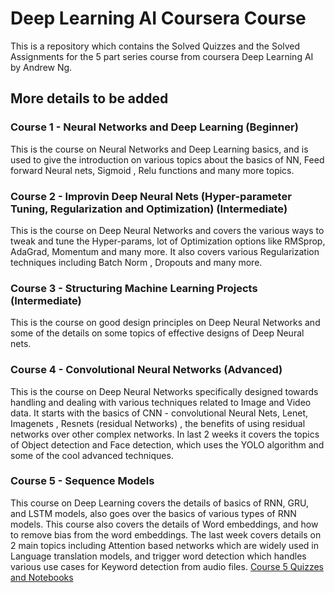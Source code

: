 # Deep Learning AI Coursera Course 
This is a repository which contains the Solved Quizzes and the Solved Assignments for the 5 part series
course from coursera Deep Learning AI by Andrew Ng.


## More details to be added

### Course 1 - Neural Networks and Deep Learning (Beginner)
This is the course on Neural Networks and Deep Learning basics, and is used to give the introduction on various topics about the basics of NN, Feed forward Neural nets, Sigmoid , Relu functions and many more topics.

### Course 2 - Improvin Deep Neural Nets (Hyper-parameter Tuning, Regularization and Optimization) (Intermediate)
This is the course on Deep Neural Networks and covers the various ways to tweak and tune the Hyper-params, lot of Optimization options like RMSprop, AdaGrad, Momentum and many more. It also covers various Regularization techniques including Batch Norm , Dropouts and many more.

### Course 3 - Structuring Machine Learning Projects (Intermediate)
This is the course on good design principles on Deep Neural Networks and some of the details on some topics of effective designs of Deep Neural nets.

### Course 4 - Convolutional Neural Networks (Advanced)
This is the course on Deep Neural Networks specifically designed towards handling and dealing with various techniques related to Image and Video data. It starts with the basics of CNN - convolutional Neural Nets, Lenet, Imagenets , Resnets (residual Networks) , the benefits of using residual networks over other complex networks. In last 2 weeks it covers the topics of Object detection and Face detection, which uses the YOLO algorithm and some of the cool advanced techniques.

### Course 5 - Sequence Models
This course on Deep Learning covers the details of basics of RNN, GRU, and LSTM models, also goes over the basics of various types of RNN models. This course also covers the details of Word embeddings, and how to remove bias from the word embeddings. The last week covers details on 2 main topics including Attention based networks which are widely used in Language translation models, and trigger word detection which handles various use cases for Keyword detection from audio files.
[Course 5 Quizzes and Notebooks](https://github.com/abhikbanerjee/DeepLearningAI_Coursera/tree/master/Course_5_Sequence_Learning)
